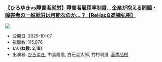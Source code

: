 ### [【ひろゆきvs障害者就労】障害者雇用率制度…企業が抱える問題・障害者の一般就労は可能なのか…？【ReHacQ高橋弘樹】](https://www.youtube.com/watch?v=FJr0_AXDDQw)
[![](https://img.youtube.com/vi/FJr0_AXDDQw/sddefault.jpg)](https://www.youtube.com/watch?v=FJr0_AXDDQw)
-   公開日: 2025-10-07
-   視聴数: 115,876
-   **いいね数: 2,181**
-   出演者: [ひろゆき](/rehacq_fan/people/ひろゆき "wikilink"), 中島隆信, 白石圭太郎, 竹村利道, [高橋弘樹](/rehacq_fan/people/高橋弘樹 "wikilink")
